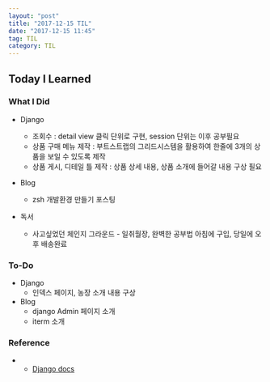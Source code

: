 ```yaml
---
layout: "post"
title: "2017-12-15 TIL"
date: "2017-12-15 11:45"
tag: TIL
category: TIL
---
```


## Today I Learned

### What I Did
* Django
  - 조회수
  : detail view 클릭 단위로 구현, session 단위는 이후 공부필요
  - 상품 구매 메뉴 제작
  : 부트스트랩의 그리드시스템을 활용하여 한줄에 3개의 상품을 보일 수 있도록 제작
  - 상품 게시, 디테일 틀 제작
  : 상품 상세 내용, 상품 소개에 들어갈 내용 구상 필요

* Blog
  - zsh 개발환경 만들기 포스팅

* 독서
  - 사고싶었던 체인지 그라운드 - 일취월장, 완벽한 공부법 아침에 구입, 당일에 오후 배송완료

### To-Do
* Django
  - 인덱스 페이지, 농장 소개 내용 구상
* Blog
  - django Admin 페이지 소개
  - iterm 소개

### Reference
* * [Django docs](https://docs.djangoproject.com/en/2.0)

